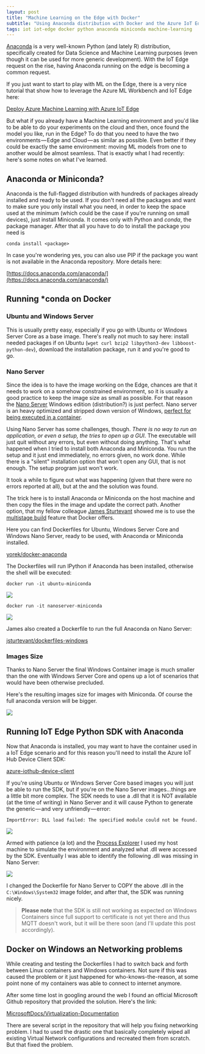 ```yaml
---
layout: post
title: "Machine Learning on the Edge with Docker"
subtitle: "Using Anaconda distribution with Docker and the Azure IoT Edge Python SDK"
tags: iot iot-edge docker python anaconda miniconda machine-learning
---
```


[Anaconda](https://www.anaconda.com/download/) is a very well-known Python (and lately R) distribution, specifically created for Data Science and Machine Learning purposes (even though it can be used for more generic development). With the IoT Edge request on the rise, having Anaconda running on the edge is becoming a common request.

If you just want to start to play with ML on the Edge, there is a very nice tutorial that show how to leverage the Azure ML Workbench and IoT Edge here:

[Deploy Azure Machine Learning with Azure IoT Edge](https://docs.microsoft.com/en-us/azure/iot-edge/tutorial-deploy-machine-learning)

But what if you already have a Machine Learning environment and you'd like to be able to do your experiments on the cloud and then, once found the model you like, run in the Edge? To do that you need to have the two environments — Edge and Cloud — as similar as possible. Even better if they could be exactly the same environment: moving ML models from one to another would be almost seamless. That is exactly what I had recently: here's some notes on what I've learned.

## Anaconda or Miniconda?
Anaconda is the full-flagged distribution with hundreds of packages already installed and ready to be used. If you don't need all the packages and want to make sure you only install what you need, in order to keep the space used at the minimum (which could be the case if you're running on small devices), just install Miniconda. It comes only with Python and *conda*, the package manager. After that all you have to do to install the package you need is 

```
conda install <package>
```

In case you're wondering yes, you can also use PIP if the package you want is not available in the Anaconda repository. More details here:

[https://docs.anaconda.com/anaconda/](https://docs.anaconda.com/anaconda/)

## Running *conda on Docker
### Ubuntu and Windows Server
This is usually pretty easy, especially if you go with Ubuntu or Windows Server Core as a base image. There's really not much to say here: install needed packages if  on Ubuntu (`wget curl bzip2 libpython3-dev libboost-python-dev`), download the installation package, run it and you're good to go.

### Nano Server
Since the idea is to have the image working on the Edge, chances are that it needs to work on a somehow constrained environment, so it is usually a good practice to keep the image size as small as possible. For that reason the [Nano Server](https://docs.microsoft.com/en-us/windows-server/get-started/getting-started-with-nano-server) Windows edition (distribution?) is just perfect. Nano server is an heavy optimized and stripped down version of Windows, [perfect for being executed in a container](https://cloudblogs.microsoft.com/windowsserver/2016/02/10/exploring-nano-server-for-windows-server-2016/). 

Using Nano Server has some challenges, though. *There is no way to run an application, or even a setup, the tries to open up a GUI*. The executable will just quit without any errors, but even without doing anything. That's what happened when I tried to install both Anaconda and Miniconda. You run the setup and it just end immediately, no errors given, no work done. While there is a "silent" installation option that won't open any GUI, that is not enough. The setup program just won't work.

It took a while to figure out what was happening (given that there were no errors reported at all), but at the and the solution was found.

The trick here is to install Anaconda or Miniconda on the host machine and then copy the files in the image and update the correct path. Another option, that my fellow colleague [James Sturtevant](http://www.jamessturtevant.com/) showed me is to use the [multistage build]() feature that Docker offers.

Here you can find Dockerfiles for Ubuntu, Windows Server Core and Windows Nano Server, ready to be used, with Anaconda or Miniconda installed.

[yorek/docker-anaconda](https://github.com/yorek/docker-anaconda)

The Dockerfiles will run IPython if Anaconda has been installed, otherwise the shell will be executed:

```
docker run -it ubuntu-miniconda
```

![](/public/images/2018-03-20/image-1.png)

```
docker run -it nanoserver-miniconda
```

![](/public/images/2018-03-20/image-2.png)

James also created a Dockerfile to run the full Anaconda on Nano Server:

[jsturtevant/dockerfiles-windows](https://github.com/jsturtevant/dockerfiles-windows/tree/master/Anaconda)

### Images Size
Thanks to Nano Server the final Windows Container image is much smaller than the one with Windows Server Core and opens up a lot of scenarios that would have been otherwise precluded. 

Here's the resulting images size for images with Miniconda. Of course the full anaconda version will be bigger.

![](/public/images/2018-03-20/image-3.png)

## Running IoT Edge Python SDK with Anaconda
Now that Anaconda is installed, you may want to have the container used in a IoT Edge scenario and for this reason you'll need to install the Azure IoT Hub Device Client SDK:

[azure-iothub-device-client]()

If you're using Ubuntu or Windows Server Core based images you will just be able to run the SDK, but if you're on the Nano Server images...things are a little bit more complex. The SDK needs to use a .dll that it is NOT available (at the time of writing) in Nano Server and it will cause Python to generate the generic — and very unfriendly — error:

```
ImportError: DLL load failed: The specified module could not be found.
```

![](/public/images/2018-03-20/image-4.png)

Armed with patience (a lot) and the [Process Explorer]() I used my host machine to simulate the environment and analyzed what .dll were accessed by the SDK. Eventually I was able to identify the following .dll was missing in Nano Server:

![](/public/images/2018-03-20/image-5.png)

I changed the Dockerfile for Nano Server to COPY the above .dll in the `C:\Windows\System32` image folder, and after that, the SDK was running nicely.

>**Please note** that the SDK is still not working as expected on Windows Containers since full support to certificate is not yet there and thus MQTT doesn't work, but it will be there soon (and I'll update this post accordingly).

## Docker on Windows an Networking problems
While creating and testing the Dockerfiles I had to switch back and forth between Linux containers and Windows containers. Not sure if this was caused the problem or it just happened for who-knows-the-reason, at some point none of my containers was able to connect to internet anymore. 

After some time lost in googling around the web I found an official Microsoft Github repository that provided the solution. Here's the link:

[MicrosoftDocs/Virtualization-Documentation]()

There are several script in the repository that will help you fixing networking problem. I had to used the drastic one that basically completely wiped all existing Virtual Network configurations and recreated them from scratch. But that fixed the problem.